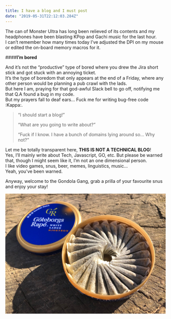 ```yaml
---
title: I have a blog and I must post
date: "2019-05-31T22:12:03.284Z"
---
```


The can of Monster Ultra has long been relieved of its contents and my headphones have been blasting KPop and Gachi music for the last hour.<br/>
I can’t remember how many times today I’ve adjusted the DPI on my mouse or edited the on-board memory macros for it.

####**I’m bored**

And it’s not the “productive” type of bored where you drew the Jira short stick and got stuck with an annoying ticket.<br/>
It’s the type of boredom that only appears at the end of a Friday, where any other person would be planning a pub crawl with the lads.<br/>
But here I am, praying for that god-awful Slack bell to go off, notifying me that Q.A found a bug in my code.<br/>
But my prayers fall to deaf ears... Fuck me for writing bug-free code :Kappa:.

> “I should start a blog!”
>
> “What are you going to write about?”
>
> “Fuck if I know. I have a bunch of domains lying around so… Why not?”

Let me be totally transparent here, **THIS IS NOT A TECHNICAL BLOG**!<br/>
Yes, I’ll mainly write about Tech, Javascript, GO, etc. But please be warned that, though I might seem like it, I’m not an one dimensional person.<br/>
I like video games, snus, beer, memes, linguistics, music…<br/>
Yeah, you’ve been warned.

Anyway, welcome to the Gondola Gang, grab a prilla of your favourite snus and enjoy your stay!

![Göteborgs Rapé](./goteborg.jpg)